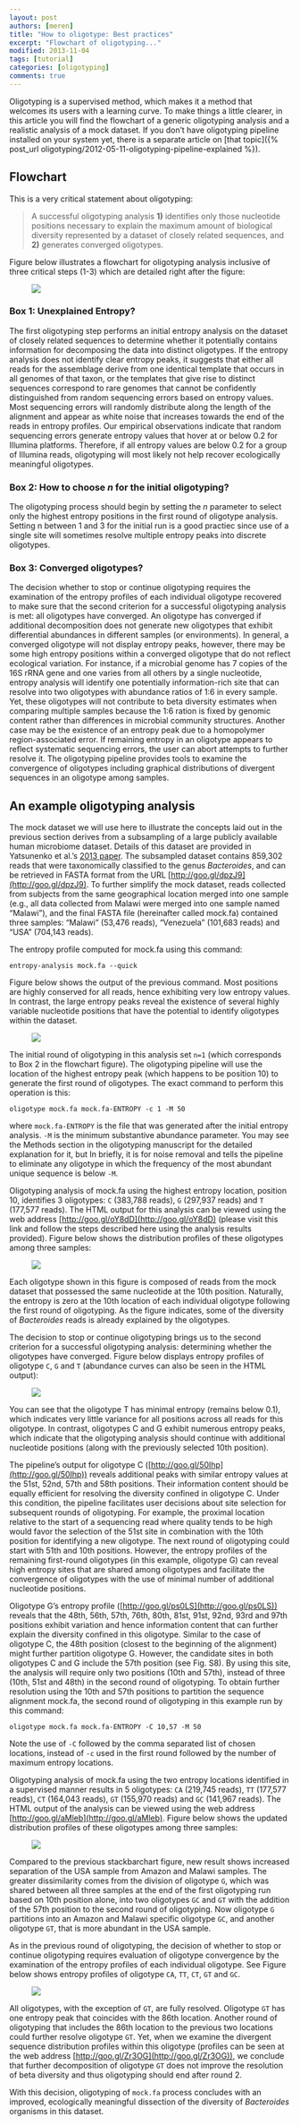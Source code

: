 ```yaml
---
layout: post
authors: [meren]
title: "How to oligotype: Best practices"
excerpt: "Flowchart of oligotyping..."
modified: 2013-11-04 
tags: [tutorial]
categories: [oligotyping]
comments: true
---
```



Oligotyping is a supervised method, which makes it a method that welcomes its users with a learning curve. To make things a little clearer, in this article you will find the flowchart of a generic oligotyping analysis and a realistic analysis of a mock dataset. If you don’t have oligotyping pipeline installed on your system yet, there is a separate article on [that topic]({% post_url oligotyping/2012-05-11-oligotyping-pipeline-explained %}).

## Flowchart

This is a very critical statement about oligotyping:

> A successful oligotyping analysis **1)** identifies only those nucleotide positions necessary to explain the maximum amount of biological diversity represented by a dataset of closely related sequences, and **2)** generates converged oligotypes.

Figure below illustrates a flowchart for oligotyping analysis inclusive of three critical steps (1-3) which are detailed right after the figure:

<figure>
	<a href="{{ site.url }}/images/oligotyping/oligotyping-flowchart.png"><img src="{{ site.url }}/images/oligotyping/oligotyping-flowchart.png"></a>
</figure>

### Box 1: Unexplained Entropy?

The first oligotyping step performs an initial entropy analysis on the dataset of closely related sequences to determine whether it potentially contains information for decomposing the data into distinct oligotypes. If the entropy analysis does not identify clear entropy peaks, it suggests that either all reads for the assemblage derive from one identical template that occurs in all genomes of that taxon, or the templates that give rise to distinct sequences correspond to rare genomes that cannot be confidently distinguished from random sequencing errors based on entropy values. Most sequencing errors will randomly distribute along the length of the alignment and appear as white noise that increases towards the end of the reads in entropy profiles. Our empirical observations indicate that random sequencing errors generate entropy values that hover at or below 0.2 for Illumina platforms. Therefore, if all entropy values are below 0.2 for a group of Illumina reads, oligotyping will most likely not help recover ecologically meaningful oligotypes.


### Box 2: How to choose *n* for the initial oligotyping?

The oligotyping process should begin by setting the *n* parameter to select only the highest entropy positions in the first round of oligotype analysis. Setting n between 1 and 3 for the initial run is a good practiec since use of a single site will sometimes resolve multiple entropy peaks into discrete oligotypes.

### Box 3: Converged oligotypes?

The decision whether to stop or continue oligotyping requires the examination of the entropy profiles of each individual oligotype recovered to make sure that the second criterion for a successful oligotyping analysis is met: all oligotypes have converged. An oligotype has converged if additional decomposition does not generate new oligotypes that exhibit differential abundances in different samples (or environments). In general, a converged oligotype will not display entropy peaks, however, there may be some high entropy positions within a converged oligotype that do not reflect ecological variation. For instance, if a microbial genome has 7 copies of the 16S rRNA gene and one varies from all others by a single nucleotide, entropy analysis will identify one potentially information-rich site that can resolve into two oligotypes with abundance ratios of 1:6 in every sample. Yet, these oligotypes will not contribute to beta diversity estimates when comparing multiple samples because the 1:6 ration is fixed by genomic content rather than differences in microbial community structures. Another case may be the existence of an entropy peak due to a homopolymer region-associated error. If remaining entropy in an oligotype appears to reflect systematic sequencing errors, the user can abort attempts to further resolve it. The oligotyping pipeline provides tools to examine the convergence of oligotypes including graphical distributions of divergent sequences in an oligotype among samples.

## An example oligotyping analysis

The mock dataset we will use here to illustrate the concepts laid out in the previous section derives from a subsampling of a large publicly available human microbiome dataset. Details of this dataset are provided in Yatsunenko et al.’s [2013 paper](http://www.nature.com/nature/journal/vaop/ncurrent/abs/nature11053.html). The subsampled dataset contains 859,302 reads that were taxonomically classified to the genus *Bacteroides*, and can be retrieved in FASTA format from the URL [http://goo.gl/dpzJ9](http://goo.gl/dpzJ9). To further simplify the mock dataset, reads collected from subjects from the same geographical location merged into one sample (e.g., all data collected from Malawi were merged into one sample named “Malawi”), and the final FASTA file (hereinafter called mock.fa) contained three samples: “Malawi” (53,476 reads), “Venezuela” (101,683 reads) and “USA” (704,143 reads).

The entropy profile computed for mock.fa using this command:

    entropy-analysis mock.fa --quick

Figure below shows the output of the previous command. Most positions are highly conserved for all reads, hence exhibiting very low entropy values. In contrast, the large entropy peaks reveal the existence of several highly variable nucleotide positions that have the potential to identify oligotypes within the dataset.

<figure>
	<a href="{{ site.url }}/images/oligotyping/best-practices-entropy.png"><img src="{{ site.url }}/images/oligotyping/best-practices-entropy.png"></a>
</figure>

The initial round of oligotyping in this analysis set `n=1` (which corresponds to Box 2 in the flowchart figure). The oligotyping pipeline will use the location of the highest entropy peak (which happens to be position 10) to generate the first round of oligotypes. The exact command to perform this operation is this:

    oligotype mock.fa mock.fa-ENTROPY -c 1 -M 50

where `mock.fa-ENTROPY` is the file that was generated after the initial entropy analysis. `-M` is the minimum substantive abundance parameter. You may see the Methods section in the oligotyping manuscript for the detailed explanation for it, but In briefly, it is for noise removal and tells the pipeline to eliminate any oligotype in which the frequency of the most abundant unique sequence is below `-M`.

Oligotyping analysis of mock.fa using the highest entropy location, position 10, identifies 3 oligotypes: `C` (383,788 reads), `G` (297,937 reads) and `T` (177,577 reads). The HTML output for this analysis can be viewed using the web address [http://goo.gl/oY8dD](http://goo.gl/oY8dD) (please visit this link and follow the steps described here using the analysis results provided). Figure below shows the distribution profiles of these oligotypes among three samples:

<figure>
	<a href="{{ site.url }}/images/oligotyping/best-practices-stack-01.png"><img src="{{ site.url }}/images/oligotyping/best-practices-stack-01.png"></a>
</figure>

Each oligotype shown in this figure is composed of reads from the mock dataset that possessed the same nucleotide at the 10th position. Naturally, the entropy is zero at the 10th location of each individual oligotype following the first round of oligotyping. As the figure indicates, some of the diversity of *Bacteroides* reads is already explained by the oligotypes.

The decision to stop or continue oligotyping brings us to the second criterion for a successful oligotyping analysis: determining whether the oligotypes have converged. Figure below displays entropy profiles of oligotype `C`, `G` and `T` (abundance curves can also be seen in the HTML output):

<figure>
	<a href="{{ site.url }}/images/oligotyping/best-practices-entropy-02.png"><img src="{{ site.url }}/images/oligotyping/best-practices-entropy-02.png"></a>
</figure>

You can see that the oligotype T has minimal entropy (remains below 0.1), which indicates very little variance for all positions across all reads for this oligotype. In contrast, oligotypes C and G exhibit numerous entropy peaks, which indicate that the oligotyping analysis should continue with additional nucleotide positions (along with the previously selected 10th position).

The pipeline’s output for oligotype C ([http://goo.gl/50Ihp](http://goo.gl/50Ihp)) reveals additional peaks with similar entropy values at the 51st, 52nd, 57th and 58th positions. Their information content should be equally efficient for resolving the diversity confined in oligotype C. Under this condition, the pipeline facilitates user decisions about site selection for subsequent rounds of oligotyping. For example, the proximal location relative to the start of a sequencing read where quality tends to be high would favor the selection of the 51st site in combination with the 10th position for identifying a new oligotype. The next round of oligotyping could start with 51th and 10th positions. However, the entropy profiles of the remaining first-round oligotypes (in this example, oligotype G) can reveal high entropy sites that are shared among oligotypes and facilitate the convergence of oligotypes with the use of minimal number of additional nucleotide positions.

Oligotype G’s entropy profile ([http://goo.gl/ps0LS](http://goo.gl/ps0LS)) reveals that the 48th, 56th, 57th, 76th, 80th, 81st, 91st, 92nd, 93rd and 97th positions exhibit variation and hence information content that can further explain the diversity confined in this oligotype. Similar to the case of oligotype C, the 48th position (closest to the beginning of the alignment) might further partition oligotype G. However, the candidate sites in both oligotypes C and G include the 57th position (see Fig. S8). By using this site, the analysis will require only two positions (10th and 57th), instead of three (10th, 51st and 48th) in the second round of oligotyping. To obtain further resolution using the 10th and 57th positions to partition the sequence alignment mock.fa, the second round of oligotyping in this example run by this command:

    oligotype mock.fa mock.fa-ENTROPY -C 10,57 -M 50

Note the use of `-C` followed by the comma separated list of chosen locations, instead of `-c` used in the first round followed by the number of maximum entropy locations.

Oligotyping analysis of mock.fa using the two entropy locations identified in a supervised manner results in 5 oligotypes: `CA` (219,745 reads), `TT` (177,577 reads), `CT` (164,043 reads), `GT` (155,970 reads) and `GC` (141,967 reads). The HTML output of the analysis can be viewed using the web address [http://goo.gl/aMleb](http://goo.gl/aMleb). Figure below shows the updated distribution profiles of these oligotypes among three samples:

<figure>
	<a href="{{ site.url }}/images/oligotyping/best-practices-stack-02.png"><img src="{{ site.url }}/images/oligotyping/best-practices-stack-02.png"></a>
</figure>

Compared to the previous stackbarchart figure, new result shows increased separation of the USA sample from Amazon and Malawi samples. The greater dissimilarity comes from the division of oligotype `G`, which was shared between all three samples at the end of the first oligotyping run based on 10th position alone, into two oligotypes `GC` and `GT` with the addition of the 57th position to the second round of oligotyping. Now oligotype `G` partitions into an Amazon and Malawi specific oligotype `GC`, and another oligotype `GT`, that is more abundant in the USA sample.

As in the previous round of oligotyping, the decision of whether to stop or continue oligotyping requires evaluation of oligotype convergence by the examination of the entropy profiles of each individual oligotype. See Figure below shows entropy profiles of oligotype `CA`, `TT`, `CT`, `GT` and `GC`.


<figure>
	<a href="{{ site.url }}/images/oligotyping/best-practices-entropy-03.png"><img src="{{ site.url }}/images/oligotyping/best-practices-entropy-03.png"></a>
</figure>

All oligotypes, with the exception of `GT`, are fully resolved. Oligotype `GT` has one entropy peak that coincides with the 86th location. Another round of oligotyping that includes the 86th location to the previous two locations could further resolve oligotype `GT`. Yet, when we examine the divergent sequence distribution profiles within this oligotype (profiles can be seen at the web address [http://goo.gl/Zr3OG](http://goo.gl/Zr3OG)), we conclude that further decomposition of oligotype `GT` does not improve the resolution of beta diversity and thus oligotyping should end after round 2.

With this decision, oligotyping of `mock.fa` process concludes with an improved, ecologically meaningful dissection of the diversity of *Bacteroides* organisms in this dataset.
